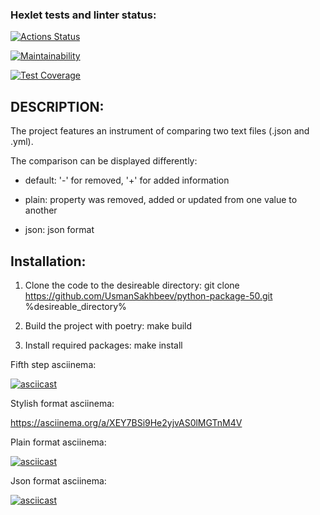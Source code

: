 ### Hexlet tests and linter status:
[![Actions Status](https://github.com/UsmanSakhbeev/python-project-50/actions/workflows/hexlet-check.yml/badge.svg)](https://github.com/UsmanSakhbeev/python-project-50/actions)

[![Maintainability](https://api.codeclimate.com/v1/badges/54e2677daa9f5f812836/maintainability)](https://codeclimate.com/github/UsmanSakhbeev/python-project-50/maintainability)

[![Test Coverage](https://api.codeclimate.com/v1/badges/54e2677daa9f5f812836/test_coverage)](https://codeclimate.com/github/UsmanSakhbeev/python-project-50/test_coverage)


 ## DESCRIPTION: 

The project features an instrument of comparing two text files (.json and .yml).


The comparison can be displayed differently:

* default: '-' for removed, '+' for added information

* plain: property was removed, added or updated from one value to another

* json: json format


 ## Installation:

1. Clone the code to the desireable directory: git clone https://github.com/UsmanSakhbeev/python-package-50.git %desireable_directory%

2. Build the project with poetry: make build

3. Install required packages: make install


Fifth step asciinema:

[![asciicast](https://asciinema.org/a/ec5pXbirazAgmevBtssmcs8f5.svg)](https://asciinema.org/a/ec5pXbirazAgmevBtssmcs8f5)


Stylish format asciinema:

https://asciinema.org/a/XEY7BSi9He2yjvAS0lMGTnM4V


Plain format asciinema:

[![asciicast](https://asciinema.org/a/FwmFd57OU9uzg5qLjS23931d9.svg)](https://asciinema.org/a/FwmFd57OU9uzg5qLjS23931d9)


Json format asciinema:

[![asciicast](https://asciinema.org/a/rWwSdzy84vBUWpuks86hC5AHW.svg)](https://asciinema.org/a/rWwSdzy84vBUWpuks86hC5AHW)
